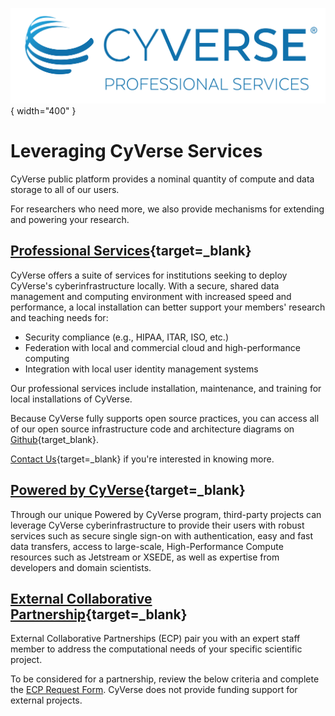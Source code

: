 ![!CyVerse Professional Services](assets/cyverse_logos_professional.png "CyVerse Professional Services"){ width="400" }

# Leveraging CyVerse Services

CyVerse public platform provides a nominal quantity of compute and data storage to all of our users. 

For researchers who need more, we also provide mechanisms for extending and powering your research.

## [Professional Services](https://cyverse.org/professional-services){target=_blank}

CyVerse offers a suite of services for institutions seeking to deploy CyVerse's cyberinfrastructure locally. With a secure, shared data management and computing environment with increased speed and performance, a local installation can better support your members' research and teaching needs for:

- Security compliance (e.g., HIPAA, ITAR, ISO, etc.)
- Federation with local and commercial cloud and high-performance computing
- Integration with local user identity management systems

Our professional services include installation, maintenance, and training for local installations of CyVerse.

Because CyVerse fully supports open source practices, you can access all of our open source infrastructure code and architecture diagrams on [Github](https://github.com/cyverse){target_blank}.

[Contact Us](https://docs.google.com/forms/d/e/1FAIpQLSd2BqXi8DlVOeab28ZWPeUhttGqqMczMBxr8Fu1j2ud0bL3_w/viewform){target=_blank} if you're interested in knowing more.

## [Powered by CyVerse](https://cyverse.org/powered-by-cyverse){target=_blank}

Through our unique Powered by CyVerse program, third-party projects can leverage CyVerse cyberinfrastructure to provide their users with robust services such as secure single sign-on with authentication, easy and fast data transfers, access to large-scale, High-Performance Compute resources such as Jetstream or XSEDE, as well as expertise from developers and domain scientists.

## [External Collaborative Partnership](https://cyverse.org/ecp){target=_blank}

External Collaborative Partnerships (ECP) pair you with an expert staff member to address the computational needs of your specific scientific project.

To be considered for a partnership, review the below criteria and complete the [ECP Request Form](). CyVerse does not provide funding support for external projects.

